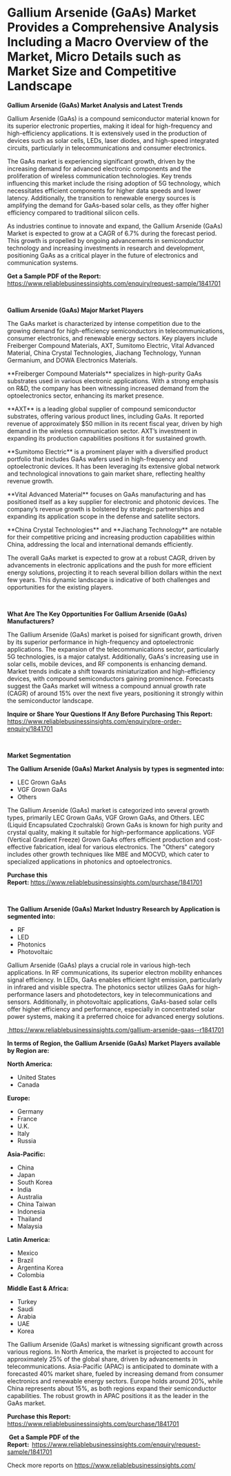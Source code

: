<p><h1>Gallium Arsenide (GaAs) Market Provides a Comprehensive Analysis Including a Macro Overview of the Market, Micro Details such as Market Size and Competitive Landscape</h1></p><p><strong>Gallium Arsenide (GaAs) Market Analysis and Latest Trends</strong></p>
<p><p>Gallium Arsenide (GaAs) is a compound semiconductor material known for its superior electronic properties, making it ideal for high-frequency and high-efficiency applications. It is extensively used in the production of devices such as solar cells, LEDs, laser diodes, and high-speed integrated circuits, particularly in telecommunications and consumer electronics.</p><p>The GaAs market is experiencing significant growth, driven by the increasing demand for advanced electronic components and the proliferation of wireless communication technologies. Key trends influencing this market include the rising adoption of 5G technology, which necessitates efficient components for higher data speeds and lower latency. Additionally, the transition to renewable energy sources is amplifying the demand for GaAs-based solar cells, as they offer higher efficiency compared to traditional silicon cells. </p><p>As industries continue to innovate and expand, the Gallium Arsenide (GaAs) Market is expected to grow at a CAGR of 6.7% during the forecast period. This growth is propelled by ongoing advancements in semiconductor technology and increasing investments in research and development, positioning GaAs as a critical player in the future of electronics and communication systems.</p></p>
<p><strong>Get a Sample PDF of the Report:&nbsp;</strong> <a href="https://www.reliablebusinessinsights.com/enquiry/request-sample/1841701?utm_campaign=1121&utm_medium=2&utm_source=Github&utm_content=ia&utm_term=31122024&utm_id=gallium-arsenide-gaas">https://www.reliablebusinessinsights.com/enquiry/request-sample/1841701</a></p>
<p>&nbsp;</p>
<p><strong>Gallium Arsenide (GaAs) Major Market Players</strong></p>
<p><p>The GaAs market is characterized by intense competition due to the growing demand for high-efficiency semiconductors in telecommunications, consumer electronics, and renewable energy sectors. Key players include Freiberger Compound Materials, AXT, Sumitomo Electric, Vital Advanced Material, China Crystal Technologies, Jiachang Technology, Yunnan Germanium, and DOWA Electronics Materials.</p><p>**Freiberger Compound Materials** specializes in high-purity GaAs substrates used in various electronic applications. With a strong emphasis on R&D, the company has been witnessing increased demand from the optoelectronics sector, enhancing its market presence.</p><p>**AXT** is a leading global supplier of compound semiconductor substrates, offering various product lines, including GaAs. It reported revenue of approximately $50 million in its recent fiscal year, driven by high demand in the wireless communication sector. AXT’s investment in expanding its production capabilities positions it for sustained growth.</p><p>**Sumitomo Electric** is a prominent player with a diversified product portfolio that includes GaAs wafers used in high-frequency and optoelectronic devices. It has been leveraging its extensive global network and technological innovations to gain market share, reflecting healthy revenue growth.</p><p>**Vital Advanced Material** focuses on GaAs manufacturing and has positioned itself as a key supplier for electronic and photonic devices. The company’s revenue growth is bolstered by strategic partnerships and expanding its application scope in the defense and satellite sectors.</p><p>**China Crystal Technologies** and **Jiachang Technology** are notable for their competitive pricing and increasing production capabilities within China, addressing the local and international demands efficiently. </p><p>The overall GaAs market is expected to grow at a robust CAGR, driven by advancements in electronic applications and the push for more efficient energy solutions, projecting it to reach several billion dollars within the next few years. This dynamic landscape is indicative of both challenges and opportunities for the existing players.</p></p>
<p>&nbsp;</p>
<p><strong>What Are The Key Opportunities For Gallium Arsenide (GaAs) Manufacturers?</strong></p>
<p><p>The Gallium Arsenide (GaAs) market is poised for significant growth, driven by its superior performance in high-frequency and optoelectronic applications. The expansion of the telecommunications sector, particularly 5G technologies, is a major catalyst. Additionally, GaAs's increasing use in solar cells, mobile devices, and RF components is enhancing demand. Market trends indicate a shift towards miniaturization and high-efficiency devices, with compound semiconductors gaining prominence. Forecasts suggest the GaAs market will witness a compound annual growth rate (CAGR) of around 15% over the next five years, positioning it strongly within the semiconductor landscape.</p></p>
<p><strong>Inquire or Share Your Questions If Any Before Purchasing This Report:</strong> <a href="https://www.reliablebusinessinsights.com/enquiry/pre-order-enquiry/1841701?utm_campaign=1121&utm_medium=2&utm_source=Github&utm_content=ia&utm_term=31122024&utm_id=gallium-arsenide-gaas">https://www.reliablebusinessinsights.com/enquiry/pre-order-enquiry/1841701</a></p>
<p>&nbsp;</p>
<p><strong>Market Segmentation</strong></p>
<p><strong>The Gallium Arsenide (GaAs) Market Analysis by types is segmented into:</strong></p>
<p><ul><li>LEC Grown GaAs</li><li>VGF Grown GaAs</li><li>Others</li></ul></p>
<p><p>The Gallium Arsenide (GaAs) market is categorized into several growth types, primarily LEC Grown GaAs, VGF Grown GaAs, and Others. LEC (Liquid Encapsulated Czochralski) Grown GaAs is known for high purity and crystal quality, making it suitable for high-performance applications. VGF (Vertical Gradient Freeze) Grown GaAs offers efficient production and cost-effective fabrication, ideal for various electronics. The "Others" category includes other growth techniques like MBE and MOCVD, which cater to specialized applications in photonics and optoelectronics.</p></p>
<p><strong>Purchase this Report:&nbsp;</strong><a href="https://www.reliablebusinessinsights.com/purchase/1841701?utm_campaign=1121&utm_medium=2&utm_source=Github&utm_content=ia&utm_term=31122024&utm_id=gallium-arsenide-gaas">https://www.reliablebusinessinsights.com/purchase/1841701</a></p>
<p>&nbsp;</p>
<p><strong>The Gallium Arsenide (GaAs) Market Industry Research by Application is segmented into:</strong></p>
<p><ul><li>RF</li><li>LED</li><li>Photonics</li><li>Photovoltaic</li></ul></p>
<p><p>Gallium Arsenide (GaAs) plays a crucial role in various high-tech applications. In RF communications, its superior electron mobility enhances signal efficiency. In LEDs, GaAs enables efficient light emission, particularly in infrared and visible spectra. The photonics sector utilizes GaAs for high-performance lasers and photodetectors, key in telecommunications and sensors. Additionally, in photovoltaic applications, GaAs-based solar cells offer higher efficiency and performance, especially in concentrated solar power systems, making it a preferred choice for advanced energy solutions.</p></p>
<p><a href="https://www.reliablebusinessinsights.com/gallium-arsenide-gaas--r1841701?utm_campaign=1121&utm_medium=2&utm_source=Github&utm_content=ia&utm_term=31122024&utm_id=gallium-arsenide-gaas">&nbsp;https://www.reliablebusinessinsights.com/gallium-arsenide-gaas--r1841701</a></p>
<p><strong>In terms of Region, the Gallium Arsenide (GaAs) Market Players available by Region are:</strong></p>
<p>
    <p> <strong> North America: </strong>
        <ul>
            <li>United States</li>
            <li>Canada</li>
        </ul>
        </p> 
    <p> <strong> Europe: </strong>
        <ul>
            <li>Germany</li>
            <li>France</li>
            <li>U.K.</li>
            <li>Italy</li>
            <li>Russia</li>
        </ul>
        </p> 
    <p> <strong> Asia-Pacific: </strong>
        <ul>
            <li>China</li>
            <li>Japan</li>
            <li>South Korea</li>
            <li>India</li>
            <li>Australia</li>
            <li>China Taiwan</li>
            <li>Indonesia</li>
            <li>Thailand</li>
            <li>Malaysia</li>
        </ul>
        </p> 
    <p> <strong> Latin America: </strong>
        <ul>
            <li>Mexico</li>
            <li>Brazil</li>
            <li>Argentina Korea</li>
            <li>Colombia</li>
        </ul>
        </p> 
    <p> <strong> Middle East & Africa: </strong>
        <ul>
            <li>Turkey</li>
            <li>Saudi</li>
            <li>Arabia</li>
            <li>UAE</li>
            <li>Korea</li>
        </ul>
    </p>
    </p>
<p><p>The Gallium Arsenide (GaAs) market is witnessing significant growth across various regions. In North America, the market is projected to account for approximately 25% of the global share, driven by advancements in telecommunications. Asia-Pacific (APAC) is anticipated to dominate with a forecasted 40% market share, fueled by increasing demand from consumer electronics and renewable energy sectors. Europe holds around 20%, while China represents about 15%, as both regions expand their semiconductor capabilities. The robust growth in APAC positions it as the leader in the GaAs market.</p></p>
<p><strong>Purchase this Report: </strong><a href="https://www.reliablebusinessinsights.com/purchase/1841701?utm_campaign=1121&utm_medium=2&utm_source=Github&utm_content=ia&utm_term=31122024&utm_id=gallium-arsenide-gaas">https://www.reliablebusinessinsights.com/purchase/1841701</a></p>
<p>&nbsp;<strong>Get a Sample PDF of the Report:&nbsp;&nbsp;</strong><a href="https://www.reliablebusinessinsights.com/enquiry/request-sample/1841701?utm_campaign=1121&utm_medium=2&utm_source=Github&utm_content=ia&utm_term=31122024&utm_id=gallium-arsenide-gaas">https://www.reliablebusinessinsights.com/enquiry/request-sample/1841701</a></p>
<p><strong></strong></p>
<p>Check more reports on <a href="https://www.reliablebusinessinsights.com/?utm_campaign=1121&utm_medium=2&utm_source=Github&utm_content=ia&utm_term=31122024&utm_id=gallium-arsenide-gaas">https://www.reliablebusinessinsights.com/</a></p>